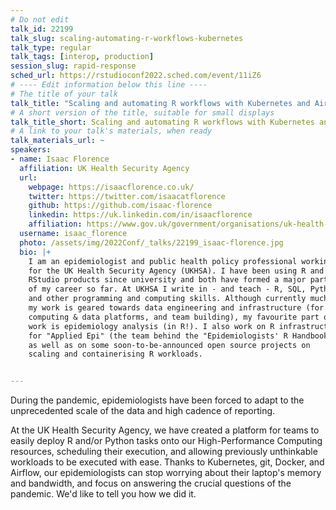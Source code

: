 ```yaml
---
# Do not edit
talk_id: 22199
talk_slug: scaling-automating-r-workflows-kubernetes
talk_type: regular
talk_tags: [interop, production]
session_slug: rapid-response
sched_url: https://rstudioconf2022.sched.com/event/11iZ6
# ---- Edit information below this line ----
# The title of your talk
talk_title: "Scaling and automating R workflows with Kubernetes and Airflow"
# A short version of the title, suitable for small displays
talk_title_short: Scaling and automating R workflows with Kubernetes and Airflow
# A link to your talk's materials, when ready
talk_materials_url: ~
speakers:
- name: Isaac Florence
  affiliation: UK Health Security Agency
  url:
    webpage: https://isaacflorence.co.uk/
    twitter: https://twitter.com/isaacatflorence
    github: https://github.com/isaac-florence
    linkedin: https://uk.linkedin.com/in/isaacflorence
    affiliation: https://www.gov.uk/government/organisations/uk-health-security-agency
  username: isaac_florence
  photo: /assets/img/2022Conf/_talks/22199_isaac-florence.jpg
  bio: |+
    I am an epidemiologist and public health policy professional working
    for the UK Health Security Agency (UKHSA). I have been using R and
    RStudio products since university and both have formed a major part
    of my career so far. At UKHSA I write in - and teach - R, SQL, Python,
    and other programming and computing skills. Although currently much of
    my work is geared towards data engineering and infrastructure (for R,
    computing & data platforms, and team building), my favourite part of
    work is epidemiology analysis (in R!). I also work on R infrastructure
    for "Applied Epi" (the team behind the "Epidemiologists' R Handbook"),
    as well as on some soon-to-be-announced open source projects on
    scaling and containerising R workloads.


---
```


<!-- ABSTRACT ----
Please write abstract below. You may use simple markdown (links, code style, bold, italics)
-->

During the pandemic, epidemiologists have been forced to adapt to the
unprecedented scale of the data and high cadence of reporting.

At the UK Health Security Agency, we have created a platform for teams to easily
deploy R and/or Python tasks onto our High-Performance Computing resources,
scheduling their execution, and allowing previously unthinkable workloads to
be executed with ease. Thanks to Kubernetes, git, Docker, and Airflow, our
epidemiologists can stop worrying about their laptop's memory and bandwidth, and
focus on answering the crucial questions of the pandemic. We'd like to tell you
how we did it.
